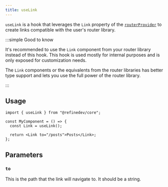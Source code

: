 ```yaml
---
title: useLink
---
```


`useLink` is a hook that leverages the `Link` property of the [`routerProvider`][routerprovider] to create links compatible with the user's router library.

:::simple Good to know

It's recommended to use the `Link` component from your router library instead of this hook. This hook is used mostly for internal purposes and is only exposed for customization needs.

The `Link` components or the equivalents from the router libraries has better type support and lets you use the full power of the router library.

:::

## Usage

```tsx
import { useLink } from "@refinedev/core";

const MyComponent = () => {
  const Link = useLink();

  return <Link to="/posts">Posts</Link>;
};
```

## Parameters

### `to`

This is the path that the link will navigate to. It should be a string.

[routerprovider]: /docs/core/providers/router-provider
